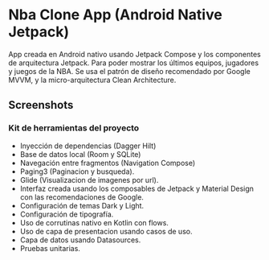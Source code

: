 # Nba Clone App (Android Native Jetpack)

App creada en Android nativo usando Jetpack Compose y los componentes de arquitectura Jetpack. Para poder mostrar los últimos equipos, jugadores y juegos de la NBA.
Se usa el patrón de diseño recomendado por Google MVVM, y la micro-arquitectura Clean Architecture.

## Screenshots

### Kit de herramientas del proyecto

- Inyección de dependencias (Dagger Hilt)
- Base de datos local (Room y SQLite)
- Navegación entre fragmentos (Navigation Compose)
- Paging3 (Paginacion y busqueda).
- Glide (Visualizacion de imagenes por url).
- Interfaz creada usando los composables de Jetpack y Material Design con las recomendaciones de Google.
- Configuración de temas Dark y Light.
- Configuración de tipografía.
- Uso de corrutinas nativo en Kotlin con flows.
- Uso de capa de presentacion usando casos de uso.
- Capa de datos usando Datasources.
- Pruebas unitarias.